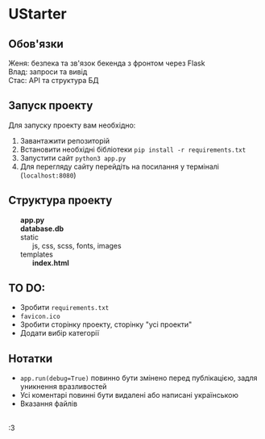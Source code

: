 # UStarter
## Обов'язки
Женя: безпека та зв'язок бекенда з фронтом через Flask <br>
Влад: запроси та вивід <br>
Стас: API та структура БД <br>

## Запуск проекту
Для запуску проекту вам необхідно:
 1. Завантажити репозиторій
 2. Встановити необхідні бібліотеки `pip install -r requirements.txt`
 3. Запустити сайт `python3 app.py`
 4. Для перегляду сайту перейдіть на посилання у терміналі (`localhost:8080`)

## Структура проекту
<ul class="project-tree" style="list-style-type:none;margin: 0">
    <li><span><b>app.py</b></span></li>
    <li><span><b>database.db</b></span></li>
    <li>
        <span>static</span>
        <ul style="list-style-type:none;margin: 0">
            <li><span>js, css, scss, fonts, images</span></li>
            <!--li><span>js</span></li>
            <li><span>css</span></li>
            <li><span>scss</span></li>
            <li><span>fonts</span></li>
            <li><span>images</span></li-->
        </ul>
    </li>
    <li>
        <span>templates</span>
        <ul style="list-style-type:none;margin: 0">
            <li><span><b>index.html</b></span></li>
        </ul>
    </li>
</ul>

## TO DO:
- Зробити `requirements.txt`
- `favicon.ico`
- Зробити сторінку проекту, сторінку "усі проекти"
- Додати вибір категорії

## Нотатки
- `app.run(debug=True)` повинно бути змінено перед публікацією, задля уникнення вразливостей
- Усі коментарі повинні бути видалені або написані українською
- Вказання файлів

<br>:3
